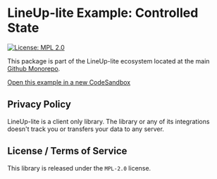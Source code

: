 # LineUp-lite Example: Controlled State

[![License: MPL 2.0][license-image]][license-url]

This package is part of the LineUp-lite ecosystem located at the main [Github Monorepo](https://github.com/sgratzl/lineup-lite).

[Open this example in a new CodeSandbox](https://codesandbox.io/s/github/sgratzl/lineup-lite/tree/main/examples/basic)


## Privacy Policy

LineUp-lite is a client only library. The library or any of its integrations doesn't track you or transfers your data to any server.

## License / Terms of Service

This library is released under the `MPL-2.0` license.

[license-image]: https://img.shields.io/badge/License-MPL%202.0-brightgreen.svg
[license-url]: https://opensource.org/licenses/MPL-2.0
